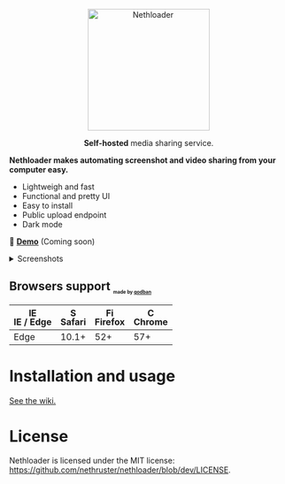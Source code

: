 <p align="center">
<img alt="Nethloader" title="Nethloader" src="https://www.nethruster.com/assets/img/nethloader_alt.svg" width="220">
</p>
<p align="center"><b>Self-hosted</b> media sharing service.</p>

**Nethloader makes automating screenshot and video sharing from your computer easy.**

- Lightweigh and fast
- Functional and pretty UI
- Easy to install
- Public upload endpoint
- Dark mode

💁 [**Demo**](#) (Coming soon)

<details><summary>Screenshots</summary><p>
    
Public home
<img src="https://i.nth.sh/media/omkhL_HG9E.png" alt="Public home" />
    
Media view
<img src="https://i.nth.sh/media/GCloZrzH8n.png" alt="Media View" />

Upload on web UI
<img src="https://i.nth.sh/media/AG7dLbiWnt.png" alt="Upload on web UI" />
    
User control panel
<img src="https://i.nth.sh/media/q7m4y0~EXw.png" alt="User control panel" />

User settings
<img src="https://i.nth.sh/media/cMQd0qTARB.png" alt="User settings" />

Admin panel
<img src="https://i.nth.sh/media/dsXAEC9~Eg.png" alt="Admin panel" />

Dark mode
<img src="https://i.nth.sh/media/dAlcEoN41c.png" alt="Dark mode" />

</p></details>

## Browsers support <sub style="font-size: .7em"><sup><sub><sub>made by <a href="https://godban.github.io">godban</a></sub></sub></sup></sub>

| [<img src="https://raw.githubusercontent.com/godban/browsers-support-badges/master/src/images/edge.png" alt="IE / Edge" width="16px" height="16px" />](http://godban.github.io/browsers-support-badges/)</br>IE / Edge | [<img src="https://raw.githubusercontent.com/godban/browsers-support-badges/master/src/images/safari.png" alt="Safari" width="16px" height="16px" />](http://godban.github.io/browsers-support-badges/)</br>Safari | [<img src="https://raw.githubusercontent.com/godban/browsers-support-badges/master/src/images/firefox.png" alt="Firefox" width="16px" height="16px" />](http://godban.github.io/browsers-support-badges/)</br>Firefox | [<img src="https://raw.githubusercontent.com/godban/browsers-support-badges/master/src/images/chrome.png" alt="Chrome" width="16px" height="16px" />](http://godban.github.io/browsers-support-badges/)</br>Chrome |
| --------- | --------- | --------- | --------- |
| Edge| 10.1+| 52+| 57+

# Installation and usage
[See the wiki.](https://github.com/nethruster/nethloader/wiki/Installation)
# License
Nethloader is licensed under the MIT license: https://github.com/nethruster/nethloader/blob/dev/LICENSE.

